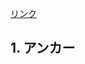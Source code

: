[リンク](#1-%E3%82%A2%E3%83%B3%E3%82%AB%E3%83%BC)















































## 1. アンカー
